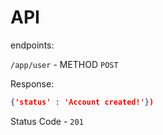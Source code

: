 # API

endpoints:

`/app/user` - METHOD `POST`

Response:

```json
{'status' : 'Account created!'})

```

Status Code - `201`



